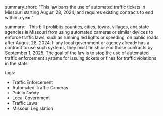 summary_short: "This law bans the use of automated traffic tickets in Missouri starting August 28, 2024, and requires existing contracts to end within a year."

summary: |
  This bill prohibits counties, cities, towns, villages, and state agencies in Missouri from using automated cameras or similar devices to enforce traffic laws, such as running red lights or speeding, on public roads after August 28, 2024. If any local government or agency already has a contract to use such systems, they must finish or end those contracts by September 1, 2025. The goal of the law is to stop the use of automated traffic enforcement systems for issuing tickets or fines for traffic violations in the state.

tags:
  - Traffic Enforcement
  - Automated Traffic Cameras
  - Public Safety
  - Local Government
  - Traffic Laws
  - Missouri Legislation
